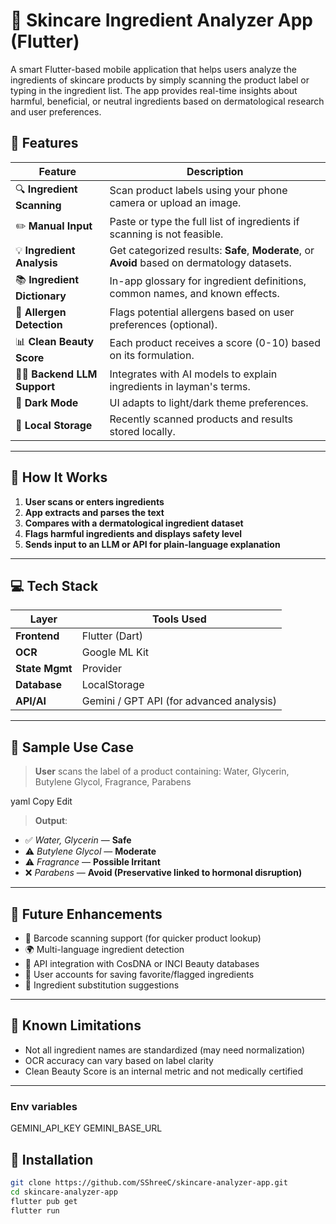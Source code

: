 # 🌿 Skincare Ingredient Analyzer App (Flutter)

A smart Flutter-based mobile application that helps users analyze the ingredients of skincare products by simply scanning the product label or typing in the ingredient list. The app provides real-time insights about harmful, beneficial, or neutral ingredients based on dermatological research and user preferences.


## 🚀 Features

| Feature | Description |
|--------|-------------|
| 🔍 **Ingredient Scanning** | Scan product labels using your phone camera or upload an image. |
| ✏️ **Manual Input** | Paste or type the full list of ingredients if scanning is not feasible. |
| 💡 **Ingredient Analysis** | Get categorized results: **Safe**, **Moderate**, or **Avoid** based on dermatology datasets. |
| 📚 **Ingredient Dictionary** | In-app glossary for ingredient definitions, common names, and known effects. |
| 🧬 **Allergen Detection** | Flags potential allergens based on user preferences (optional). |
| 📊 **Clean Beauty Score** | Each product receives a score (0-10) based on its formulation. |
| 🧑‍🔬 **Backend LLM Support** | Integrates with AI models to explain ingredients in layman's terms. |
| 🌙 **Dark Mode** | UI adapts to light/dark theme preferences. |
| 💾 **Local Storage** | Recently scanned products and results stored locally. |

---

## 🧠 How It Works

1. **User scans or enters ingredients**
2. **App extracts and parses the text**
3. **Compares with a dermatological ingredient dataset**
4. **Flags harmful ingredients and displays safety level**
5. **Sends input to an LLM or API for plain-language explanation**

---

## 💻 Tech Stack

| Layer         | Tools Used                               |
|--------------|-------------------------------------------|
| **Frontend**  | Flutter (Dart)                           |
| **OCR**       | Google ML Kit       |
| **State Mgmt**| Provider |
| **Database**  | LocalStorage            |
| **API/AI**    | Gemini / GPT API (for advanced analysis) |

---

## 🧪 Sample Use Case

> **User** scans the label of a product containing:
Water, Glycerin, Butylene Glycol, Fragrance, Parabens

yaml
Copy
Edit

> **Output**:
- ✅ *Water, Glycerin* — **Safe**
- ⚠️ *Butylene Glycol* — **Moderate**
- ⚠️ *Fragrance* — **Possible Irritant**
- ❌ *Parabens* — **Avoid (Preservative linked to hormonal disruption)**

---


## 🧩 Future Enhancements

- 📱 Barcode scanning support (for quicker product lookup)
- 🌍 Multi-language ingredient detection
- 🔗 API integration with CosDNA or INCI Beauty databases
- 👥 User accounts for saving favorite/flagged ingredients
- 🧠 Ingredient substitution suggestions

---

## 🚧 Known Limitations

- Not all ingredient names are standardized (may need normalization)
- OCR accuracy can vary based on label clarity
- Clean Beauty Score is an internal metric and not medically certified

---
### Env variables
GEMINI_API_KEY
GEMINI_BASE_URL

## 🔧 Installation

```bash
git clone https://github.com/SShreeC/skincare-analyzer-app.git
cd skincare-analyzer-app
flutter pub get
flutter run

